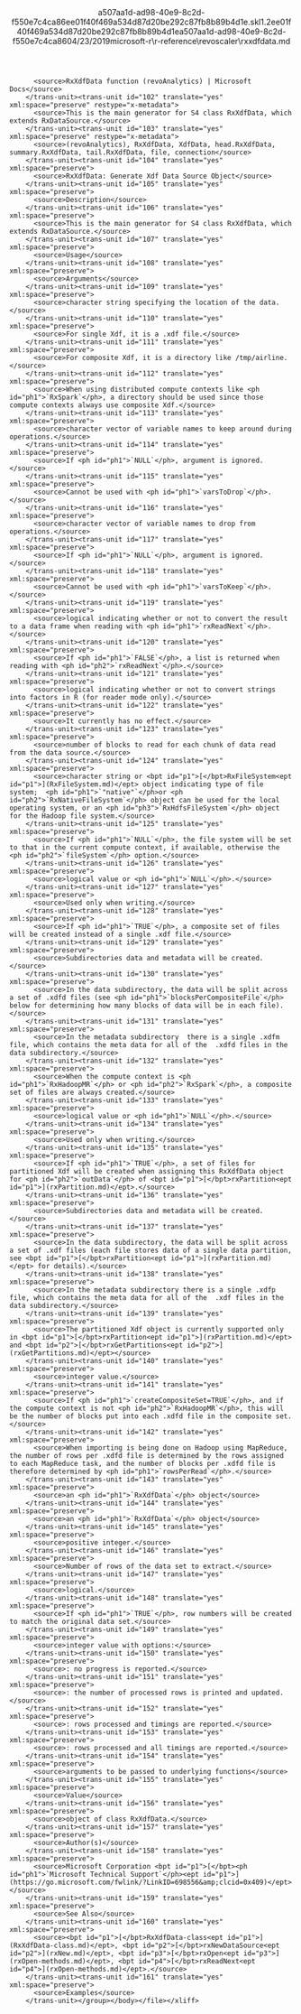 <?xml version="1.0"?><xliff version="1.2" xmlns="urn:oasis:names:tc:xliff:document:1.2" xmlns:xsi="http://www.w3.org/2001/XMLSchema-instance" xsi:schemaLocation="urn:oasis:names:tc:xliff:document:1.2 xliff-core-1.2-transitional.xsd"><file datatype="xml" original="rxxdfdata.md" source-language="en-US" target-language="en-US"><header><tool tool-id="mdxliff" tool-name="mdxliff" tool-version="1.0-1931010" tool-company="Microsoft" /><xliffext:skl_file_name xmlns:xliffext="urn:microsoft:content:schema:xliffextensions">a507aa1d-ad98-40e9-8c2d-f550e7c4ca86ee01f40f469a534d87d20be292c87fb8b89b4d1e.skl</xliffext:skl_file_name><xliffext:version xmlns:xliffext="urn:microsoft:content:schema:xliffextensions">1.2</xliffext:version><xliffext:ms.openlocfilehash xmlns:xliffext="urn:microsoft:content:schema:xliffextensions">ee01f40f469a534d87d20be292c87fb8b89b4d1e</xliffext:ms.openlocfilehash><xliffext:ms.sourcegitcommit xmlns:xliffext="urn:microsoft:content:schema:xliffextensions">a507aa1d-ad98-40e9-8c2d-f550e7c4ca86</xliffext:ms.sourcegitcommit><xliffext:ms.lasthandoff xmlns:xliffext="urn:microsoft:content:schema:xliffextensions">04/23/2019</xliffext:ms.lasthandoff><xliffext:ms.openlocfilepath xmlns:xliffext="urn:microsoft:content:schema:xliffextensions">microsoft-r\r-reference\revoscaler\rxxdfdata.md</xliffext:ms.openlocfilepath></header><body><group id="content" extype="content"><trans-unit id="101" translate="yes" xml:space="preserve" restype="x-metadata">
          <source>RxXdfData function (revoAnalytics) | Microsoft Docs</source>
        </trans-unit><trans-unit id="102" translate="yes" xml:space="preserve" restype="x-metadata">
          <source>This is the main generator for S4 class RxXdfData, which extends RxDataSource.</source>
        </trans-unit><trans-unit id="103" translate="yes" xml:space="preserve" restype="x-metadata">
          <source>(revoAnalytics), RxXdfData, XdfData, head.RxXdfData, summary.RxXdfData, tail.RxXdfData, file, connection</source>
        </trans-unit><trans-unit id="104" translate="yes" xml:space="preserve">
          <source>RxXdfData: Generate Xdf Data Source Object</source>
        </trans-unit><trans-unit id="105" translate="yes" xml:space="preserve">
          <source>Description</source>
        </trans-unit><trans-unit id="106" translate="yes" xml:space="preserve">
          <source>This is the main generator for S4 class RxXdfData, which extends RxDataSource.</source>
        </trans-unit><trans-unit id="107" translate="yes" xml:space="preserve">
          <source>Usage</source>
        </trans-unit><trans-unit id="108" translate="yes" xml:space="preserve">
          <source>Arguments</source>
        </trans-unit><trans-unit id="109" translate="yes" xml:space="preserve">
          <source>character string specifying the location of the data.</source>
        </trans-unit><trans-unit id="110" translate="yes" xml:space="preserve">
          <source>For single Xdf, it is a .xdf file.</source>
        </trans-unit><trans-unit id="111" translate="yes" xml:space="preserve">
          <source>For composite Xdf, it is a directory like /tmp/airline.</source>
        </trans-unit><trans-unit id="112" translate="yes" xml:space="preserve">
          <source>When using distributed compute contexts like <ph id="ph1">`RxSpark`</ph>, a directory should be used since those compute contexts always use composite Xdf.</source>
        </trans-unit><trans-unit id="113" translate="yes" xml:space="preserve">
          <source>character vector of variable names to keep around during operations.</source>
        </trans-unit><trans-unit id="114" translate="yes" xml:space="preserve">
          <source>If <ph id="ph1">`NULL`</ph>, argument is ignored.</source>
        </trans-unit><trans-unit id="115" translate="yes" xml:space="preserve">
          <source>Cannot be used with <ph id="ph1">`varsToDrop`</ph>.</source>
        </trans-unit><trans-unit id="116" translate="yes" xml:space="preserve">
          <source>character vector of variable names to drop from operations.</source>
        </trans-unit><trans-unit id="117" translate="yes" xml:space="preserve">
          <source>If <ph id="ph1">`NULL`</ph>, argument is ignored.</source>
        </trans-unit><trans-unit id="118" translate="yes" xml:space="preserve">
          <source>Cannot be used with <ph id="ph1">`varsToKeep`</ph>.</source>
        </trans-unit><trans-unit id="119" translate="yes" xml:space="preserve">
          <source>logical indicating whether or not to convert the result to a data frame when reading with <ph id="ph1">`rxReadNext`</ph>.</source>
        </trans-unit><trans-unit id="120" translate="yes" xml:space="preserve">
          <source>If <ph id="ph1">`FALSE`</ph>, a list is returned when reading with <ph id="ph2">`rxReadNext`</ph>.</source>
        </trans-unit><trans-unit id="121" translate="yes" xml:space="preserve">
          <source>logical indicating whether or not to convert strings into factors in R (for reader mode only).</source>
        </trans-unit><trans-unit id="122" translate="yes" xml:space="preserve">
          <source>It currently has no effect.</source>
        </trans-unit><trans-unit id="123" translate="yes" xml:space="preserve">
          <source>number of blocks to read for each chunk of data read from the data source.</source>
        </trans-unit><trans-unit id="124" translate="yes" xml:space="preserve">
          <source>character string or <bpt id="p1">[</bpt>RxFileSystem<ept id="p1">](RxFileSystem.md)</ept> object indicating type of file system;  <ph id="ph1">`"native"`</ph>or <ph id="ph2">`RxNativeFileSystem`</ph> object can be used for the local operating system, or an <ph id="ph3">`RxHdfsFileSystem`</ph> object for the Hadoop file system.</source>
        </trans-unit><trans-unit id="125" translate="yes" xml:space="preserve">
          <source>If <ph id="ph1">`NULL`</ph>, the file system will be set to that in the current compute context, if available, otherwise the <ph id="ph2">`fileSystem`</ph> option.</source>
        </trans-unit><trans-unit id="126" translate="yes" xml:space="preserve">
          <source>logical value or <ph id="ph1">`NULL`</ph>.</source>
        </trans-unit><trans-unit id="127" translate="yes" xml:space="preserve">
          <source>Used only when writing.</source>
        </trans-unit><trans-unit id="128" translate="yes" xml:space="preserve">
          <source>If <ph id="ph1">`TRUE`</ph>, a composite set of files will be created instead of a single .xdf file.</source>
        </trans-unit><trans-unit id="129" translate="yes" xml:space="preserve">
          <source>Subdirectories data and metadata will be created.</source>
        </trans-unit><trans-unit id="130" translate="yes" xml:space="preserve">
          <source>In the data subdirectory, the data will be split across a set of .xdfd files (see <ph id="ph1">`blocksPerCompositeFile`</ph> below for determining how many blocks of data will be in each file).</source>
        </trans-unit><trans-unit id="131" translate="yes" xml:space="preserve">
          <source>In the metadata subdirectory  there is a single .xdfm file, which contains the meta data for all of the  .xdfd files in the  data subdirectory.</source>
        </trans-unit><trans-unit id="132" translate="yes" xml:space="preserve">
          <source>When the compute context is <ph id="ph1">`RxHadoopMR`</ph> or <ph id="ph2">`RxSpark`</ph>, a composite  set of files are always created.</source>
        </trans-unit><trans-unit id="133" translate="yes" xml:space="preserve">
          <source>logical value or <ph id="ph1">`NULL`</ph>.</source>
        </trans-unit><trans-unit id="134" translate="yes" xml:space="preserve">
          <source>Used only when writing.</source>
        </trans-unit><trans-unit id="135" translate="yes" xml:space="preserve">
          <source>If <ph id="ph1">`TRUE`</ph>, a set of files for partitioned Xdf will be created when assigning this RxXdfData object for <ph id="ph2">`outData`</ph> of <bpt id="p1">[</bpt>rxPartition<ept id="p1">](rxPartition.md)</ept>.</source>
        </trans-unit><trans-unit id="136" translate="yes" xml:space="preserve">
          <source>Subdirectories data and metadata will be created.</source>
        </trans-unit><trans-unit id="137" translate="yes" xml:space="preserve">
          <source>In the data subdirectory, the data will be split across a set of .xdf files (each file stores data of a single data partition, see <bpt id="p1">[</bpt>rxPartition<ept id="p1">](rxPartition.md)</ept> for details).</source>
        </trans-unit><trans-unit id="138" translate="yes" xml:space="preserve">
          <source>In the metadata subdirectory there is a single .xdfp file, which contains the meta data for all of the  .xdf files in the  data subdirectory.</source>
        </trans-unit><trans-unit id="139" translate="yes" xml:space="preserve">
          <source>The partitioned Xdf object is currently supported only in <bpt id="p1">[</bpt>rxPartition<ept id="p1">](rxPartition.md)</ept> and <bpt id="p2">[</bpt>rxGetPartitions<ept id="p2">](rxGetPartitions.md)</ept></source>
        </trans-unit><trans-unit id="140" translate="yes" xml:space="preserve">
          <source>integer value.</source>
        </trans-unit><trans-unit id="141" translate="yes" xml:space="preserve">
          <source>If <ph id="ph1">`createCompositeSet=TRUE`</ph>, and if the compute context is not <ph id="ph2">`RxHadoopMR`</ph>, this will be the number of blocks put into each .xdfd file in the composite set.</source>
        </trans-unit><trans-unit id="142" translate="yes" xml:space="preserve">
          <source>When importing is being done on Hadoop using MapReduce, the number of rows per .xdfd file is determined by the rows assigned to each MapReduce task, and the number of blocks per .xdfd file is therefore determined by <ph id="ph1">`rowsPerRead`</ph>.</source>
        </trans-unit><trans-unit id="143" translate="yes" xml:space="preserve">
          <source>an <ph id="ph1">`RxXdfData`</ph> object</source>
        </trans-unit><trans-unit id="144" translate="yes" xml:space="preserve">
          <source>an <ph id="ph1">`RxXdfData`</ph> object</source>
        </trans-unit><trans-unit id="145" translate="yes" xml:space="preserve">
          <source>positive integer.</source>
        </trans-unit><trans-unit id="146" translate="yes" xml:space="preserve">
          <source>Number of rows of the data set to extract.</source>
        </trans-unit><trans-unit id="147" translate="yes" xml:space="preserve">
          <source>logical.</source>
        </trans-unit><trans-unit id="148" translate="yes" xml:space="preserve">
          <source>If <ph id="ph1">`TRUE`</ph>, row numbers will be created to match the original data set.</source>
        </trans-unit><trans-unit id="149" translate="yes" xml:space="preserve">
          <source>integer value with options:</source>
        </trans-unit><trans-unit id="150" translate="yes" xml:space="preserve">
          <source>: no progress is reported.</source>
        </trans-unit><trans-unit id="151" translate="yes" xml:space="preserve">
          <source>: the number of processed rows is printed and updated.</source>
        </trans-unit><trans-unit id="152" translate="yes" xml:space="preserve">
          <source>: rows processed and timings are reported.</source>
        </trans-unit><trans-unit id="153" translate="yes" xml:space="preserve">
          <source>: rows processed and all timings are reported.</source>
        </trans-unit><trans-unit id="154" translate="yes" xml:space="preserve">
          <source>arguments to be passed to underlying functions</source>
        </trans-unit><trans-unit id="155" translate="yes" xml:space="preserve">
          <source>Value</source>
        </trans-unit><trans-unit id="156" translate="yes" xml:space="preserve">
          <source>object of class RxXdfData.</source>
        </trans-unit><trans-unit id="157" translate="yes" xml:space="preserve">
          <source>Author(s)</source>
        </trans-unit><trans-unit id="158" translate="yes" xml:space="preserve">
          <source>Microsoft Corporation <bpt id="p1">[</bpt><ph id="ph1">`Microsoft Technical Support`</ph><ept id="p1">](https://go.microsoft.com/fwlink/?LinkID=698556&amp;clcid=0x409)</ept></source>
        </trans-unit><trans-unit id="159" translate="yes" xml:space="preserve">
          <source>See Also</source>
        </trans-unit><trans-unit id="160" translate="yes" xml:space="preserve">
          <source><bpt id="p1">[</bpt>RxXdfData-class<ept id="p1">](RxXdfData-class.md)</ept>, <bpt id="p2">[</bpt>rxNewDataSource<ept id="p2">](rxNew.md)</ept>, <bpt id="p3">[</bpt>rxOpen<ept id="p3">](rxOpen-methods.md)</ept>, <bpt id="p4">[</bpt>rxReadNext<ept id="p4">](rxOpen-methods.md)</ept>.</source>
        </trans-unit><trans-unit id="161" translate="yes" xml:space="preserve">
          <source>Examples</source>
        </trans-unit></group></body></file></xliff>